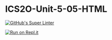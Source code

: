 # ICS2O-Unit-5-05-HTML

[![GitHub's Super Linter](https://github.com/Brayden-Blank/ICS2O-Unit-5-01-HTML/actions/workflows/main.yml/badge.svg)](https://github.com/Brayden-Blank/ICS2O-Unit-5-01-HTML/actions/workflows/main.yml)

[![Run on Repl.it](https://repl.it/badge/github/<Brayden-Blank>/<ICS2O-Unit-5-01-HTML>)](https://repl.it/github/<Brayden-Blank>/<ICS2O-Unit-5-01-HTML>)
